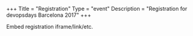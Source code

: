 +++
Title = "Registration"
Type = "event"
Description = "Registration for devopsdays Barcelona 2017"
+++

<div style="width:100%; text-align:left;">

Embed registration iframe/link/etc.
</div></div>
</div>
